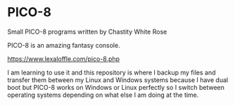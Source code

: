 # PICO-8
Small PICO-8 programs written by Chastity White Rose

PICO-8 is an amazing fantasy console.

https://www.lexaloffle.com/pico-8.php

I am learning to use it and this repository is where I backup my files and transfer them between my Linux and Windows systems because I have dual boot but PICO-8 works on Windows or Linux perfectly so I switch between operating systems depending on what else I am doing at the time.
